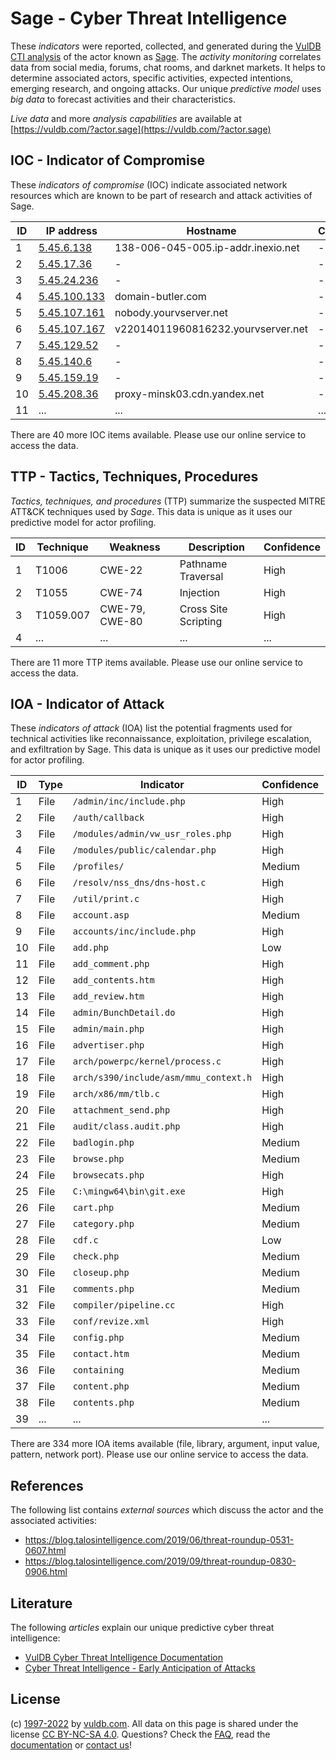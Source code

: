 # Sage - Cyber Threat Intelligence

These _indicators_ were reported, collected, and generated during the [VulDB CTI analysis](https://vuldb.com/?kb.cti) of the actor known as [Sage](https://vuldb.com/?actor.sage). The _activity monitoring_ correlates data from social media, forums, chat rooms, and darknet markets. It helps to determine associated actors, specific activities, expected intentions, emerging research, and ongoing attacks. Our unique _predictive model_ uses _big data_ to forecast activities and their characteristics.

_Live data_ and more _analysis capabilities_ are available at [https://vuldb.com/?actor.sage](https://vuldb.com/?actor.sage)

## IOC - Indicator of Compromise

These _indicators of compromise_ (IOC) indicate associated network resources which are known to be part of research and attack activities of Sage.

ID | IP address | Hostname | Campaign | Confidence
-- | ---------- | -------- | -------- | ----------
1 | [5.45.6.138](https://vuldb.com/?ip.5.45.6.138) | 138-006-045-005.ip-addr.inexio.net | - | High
2 | [5.45.17.36](https://vuldb.com/?ip.5.45.17.36) | - | - | High
3 | [5.45.24.236](https://vuldb.com/?ip.5.45.24.236) | - | - | High
4 | [5.45.100.133](https://vuldb.com/?ip.5.45.100.133) | domain-butler.com | - | High
5 | [5.45.107.161](https://vuldb.com/?ip.5.45.107.161) | nobody.yourvserver.net | - | High
6 | [5.45.107.167](https://vuldb.com/?ip.5.45.107.167) | v22014011960816232.yourvserver.net | - | High
7 | [5.45.129.52](https://vuldb.com/?ip.5.45.129.52) | - | - | High
8 | [5.45.140.6](https://vuldb.com/?ip.5.45.140.6) | - | - | High
9 | [5.45.159.19](https://vuldb.com/?ip.5.45.159.19) | - | - | High
10 | [5.45.208.36](https://vuldb.com/?ip.5.45.208.36) | proxy-minsk03.cdn.yandex.net | - | High
11 | ... | ... | ... | ...

There are 40 more IOC items available. Please use our online service to access the data.

## TTP - Tactics, Techniques, Procedures

_Tactics, techniques, and procedures_ (TTP) summarize the suspected MITRE ATT&CK techniques used by _Sage_. This data is unique as it uses our predictive model for actor profiling.

ID | Technique | Weakness | Description | Confidence
-- | --------- | -------- | ----------- | ----------
1 | T1006 | CWE-22 | Pathname Traversal | High
2 | T1055 | CWE-74 | Injection | High
3 | T1059.007 | CWE-79, CWE-80 | Cross Site Scripting | High
4 | ... | ... | ... | ...

There are 11 more TTP items available. Please use our online service to access the data.

## IOA - Indicator of Attack

These _indicators of attack_ (IOA) list the potential fragments used for technical activities like reconnaissance, exploitation, privilege escalation, and exfiltration by Sage. This data is unique as it uses our predictive model for actor profiling.

ID | Type | Indicator | Confidence
-- | ---- | --------- | ----------
1 | File | `/admin/inc/include.php` | High
2 | File | `/auth/callback` | High
3 | File | `/modules/admin/vw_usr_roles.php` | High
4 | File | `/modules/public/calendar.php` | High
5 | File | `/profiles/` | Medium
6 | File | `/resolv/nss_dns/dns-host.c` | High
7 | File | `/util/print.c` | High
8 | File | `account.asp` | Medium
9 | File | `accounts/inc/include.php` | High
10 | File | `add.php` | Low
11 | File | `add_comment.php` | High
12 | File | `add_contents.htm` | High
13 | File | `add_review.htm` | High
14 | File | `admin/BunchDetail.do` | High
15 | File | `admin/main.php` | High
16 | File | `advertiser.php` | High
17 | File | `arch/powerpc/kernel/process.c` | High
18 | File | `arch/s390/include/asm/mmu_context.h` | High
19 | File | `arch/x86/mm/tlb.c` | High
20 | File | `attachment_send.php` | High
21 | File | `audit/class.audit.php` | High
22 | File | `badlogin.php` | Medium
23 | File | `browse.php` | Medium
24 | File | `browsecats.php` | High
25 | File | `C:\mingw64\bin\git.exe` | High
26 | File | `cart.php` | Medium
27 | File | `category.php` | Medium
28 | File | `cdf.c` | Low
29 | File | `check.php` | Medium
30 | File | `closeup.php` | Medium
31 | File | `comments.php` | Medium
32 | File | `compiler/pipeline.cc` | High
33 | File | `conf/revize.xml` | High
34 | File | `config.php` | Medium
35 | File | `contact.htm` | Medium
36 | File | `containing` | Medium
37 | File | `content.php` | Medium
38 | File | `contents.php` | Medium
39 | ... | ... | ...

There are 334 more IOA items available (file, library, argument, input value, pattern, network port). Please use our online service to access the data.

## References

The following list contains _external sources_ which discuss the actor and the associated activities:

* https://blog.talosintelligence.com/2019/06/threat-roundup-0531-0607.html
* https://blog.talosintelligence.com/2019/09/threat-roundup-0830-0906.html

## Literature

The following _articles_ explain our unique predictive cyber threat intelligence:

* [VulDB Cyber Threat Intelligence Documentation](https://vuldb.com/?kb.cti)
* [Cyber Threat Intelligence - Early Anticipation of Attacks](https://www.scip.ch/en/?labs.20201022)

## License

(c) [1997-2022](https://vuldb.com/?kb.changelog) by [vuldb.com](https://vuldb.com/?kb.about). All data on this page is shared under the license [CC BY-NC-SA 4.0](https://creativecommons.org/licenses/by-nc-sa/4.0/). Questions? Check the [FAQ](https://vuldb.com/?kb.faq), read the [documentation](https://vuldb.com/?kb) or [contact us](https://vuldb.com/?contact)!
